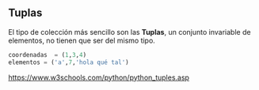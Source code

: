 ## Tuplas


El tipo de colección más sencillo son las **Tuplas**, un conjunto invariable de elementos, no tienen que ser del mismo tipo.

```python
coordenadas  = (1,3,4)
elementos = ('a',7,'hola qué tal')
```


https://www.w3schools.com/python/python_tuples.asp